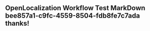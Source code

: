 <properties
ms.topic="hero-topic"
ms.test1="hero-topic"
ms.test2="test"/>

## OpenLocalization Workflow Test MarkDown bee857a1-c9fc-4559-8504-fdb8fe7c7ada thanks!
